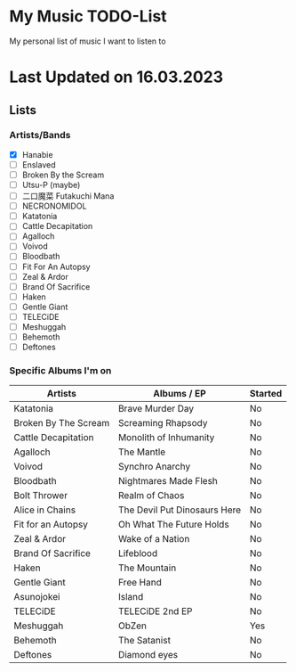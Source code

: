 # My Music TODO-List
My personal list of music I want to listen to

# **Last Updated on 16.03.2023**

## Lists

### Artists/Bands
- [x] Hanabie
- [ ] Enslaved
- [ ] Broken By the Scream
- [ ] Utsu-P (maybe)
- [ ] 二口魔菜 Futakuchi Mana
- [ ] NECRONOMIDOL
- [ ] Katatonia 
- [ ] Cattle Decapitation
- [ ] Agalloch
- [ ] Voivod
- [ ] Bloodbath
- [ ] Fit For An Autopsy
- [ ] Zeal & Ardor
- [ ] Brand Of Sacrifice
- [ ] Haken
- [ ] Gentle Giant
- [ ] TELECiDE
- [ ] Meshuggah
- [ ] Behemoth
- [ ] Deftones 

### Specific Albums I'm on

| Artists              | Albums / EP                  | Started |
| -------------------- | ---------------------------- | ------- |
| Katatonia            | Brave Murder Day             |   No    |
| Broken By The Scream | Screaming Rhapsody           |   No    |
| Cattle Decapitation  | Monolith of Inhumanity       |   No    |
| Agalloch             | The Mantle                   |   No    |
| Voivod               | Synchro Anarchy              |   No    |
| Bloodbath            | Nightmares Made Flesh        |   No    |
| Bolt Thrower         | Realm of Chaos               |   No    |
| Alice in Chains      | The Devil Put Dinosaurs Here |   No    |
| Fit for an Autopsy   | Oh What The Future Holds     |   No    |
| Zeal & Ardor         | Wake of a Nation             |   No    |
| Brand Of Sacrifice   | Lifeblood                    |   No    |
| Haken                | The Mountain                 |   No    |
| Gentle Giant         | Free Hand                    |   No    |
| Asunojokei           | Island                       |   No    |
| TELECiDE             | TELECiDE 2nd EP              |   No    |
| Meshuggah            | ObZen                        |   Yes   |
| Behemoth             | The Satanist                 |   No    |
| Deftones             | Diamond eyes                 |   No    |
